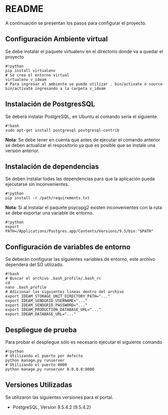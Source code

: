 # README #

A continuación se presentan los pasos para configurar el proyecto.

## Configuración Ambiente virtual

Se debe instalar el paquete virtualenv en el directorio donde va a quedar el proyecto

```
#!python
pip install virtualenv
# Se crea el entorno virtual
virtualenv v_ideam
# Para ingresar al ambiente se puede utilizar . bin/activate ó source bin/activate ingresando a la carpeta v_ideam
```

## Instalación de PostgresSQL

Se deberá instalar PostgreSQL, en Ubuntu el comando sería el siguiente.

```
#!bash
sudo apt-get install postgresql postgresql-contrib
```

**Nota**: Se debe tener en cuenta que antes de ejecutar el comando anterior se deben actualizar el respositorio ya que es posible que se instale una versión anterior.


## Instalación de dependencias

Se deben instalar todas las dependencias para que la aplicación pueda ejecutarse sin inconvenientes.

```
#!python
pip install -r /path/requirements.txt
```

**Nota**: Si al instalar el paquete psycopg2 existen inconvenientes con la ruta se debe exportar una variable de entorno.

```
#!python
export PATH=/Applications/Postgres.app/Contents/Versions/9.5/bin:"$PATH"
```

## Configuración de variables de entorno

Se deberán configurar las siguientes variables de entorno, este archivo dependerá del SO utilizado.

```
#!bash
# Buscar el archivo .bash_profile/.bash_rc
cd
nano .bash_profile
# Adicionar las siguientes lineas dentro del archivo
export IDEAM_STORAGE_UNIT_DIRECTORY_PATH="..."
export IDEAM_SENDGRID_USERNAME="..."
export IDEAM_SENDGRID_PASSWORD="..."
export IDEAM_PRODUCTION_DATABASE_URL="..."
export IDEAM_DATABASE_URL="..."
```

## Despliegue de prueba

Para probar el despliegue sólo es necesario ejecutar el siguiente comando

```
#!python
# Utilizando el puerto por defecto
python manage.py runserver
# Utilizando el puerto 8000
python manage.py runserver 0.0.0.0:8000
```

## Versiones Utilizadas

Se utilizaron las siguientes versiones para el portal.

* PostgreSQL, Version 9.5.4.2 (9.5.4.2)